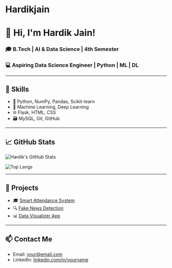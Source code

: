 # Hardikjain
# 👋 Hi, I'm Hardik Jain!
### 🎓 B.Tech | AI & Data Science | 4th Semester
### 💻 Aspiring Data Science Engineer | Python | ML | DL

---

## 🚀 Skills
- 🔢 Python, NumPy, Pandas, Scikit-learn
- 🤖 Machine Learning, Deep Learning
- 🌐 Flask, HTML, CSS
- 🗃️ MySQL, Git, GitHub

---

## 📈 GitHub Stats
![Hardik's GitHub Stats](https://github-readme-stats.vercel.app/api?username=hardikjain&show_icons=true&theme=tokyonight)

![Top Langs](https://github-readme-stats.vercel.app/api/top-langs/?username=hardikjain&layout=compact&theme=tokyonight)

---

## 📂 Projects
- 🎓 [Smart Attendance System](https://github.com/your-repo-link)
- 🔍 [Fake News Detection](https://github.com/your-repo-link)
- 📊 [Data Visualizer App](https://github.com/your-repo-link)

---

## 📫 Contact Me
- Email: your@email.com
- LinkedIn: [linkedin.com/in/yourname](https://linkedin.com/in/yourname)
